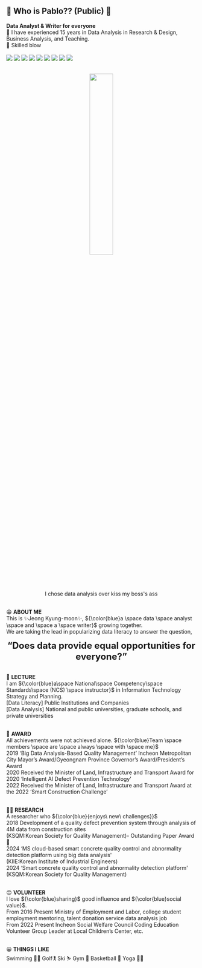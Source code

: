 ## 👋 Who is Pablo?? (Public) 👋 
<b>Data Analyst & Writer for everyone</b><br>
💪 I have experienced 15 years in Data Analysis in Research & Design, Business Analysis, and Teaching.<br>
🚀 Skilled blow<br><br>
<img src="https://img.shields.io/badge/microsoftazure-0078D4?style=flat-square&logo=microsoftazure&logoColor=white"/>
<img src="https://img.shields.io/badge/powerbi-F2C811?style=flat-square&logo=powerbi&logoColor=white"/>
<img src="https://img.shields.io/badge/tableau-E97627?style=flat-square&logo=tableau&logoColor=white"/>
<img src="https://img.shields.io/badge/r-3DD84?style=flat-square&logo=R&logoColor=white"/>
<img src="https://img.shields.io/badge/python-276DC3?style=flat-square&logo=python&logoColor=white"/>
<img src="https://img.shields.io/badge/mysql-4479a1?style=flat-square&logo=mysql&logoColor=white"/>
<img src="https://img.shields.io/badge/scikitlearn-F7931E?style=flat-square&logo=scikitlearn&logoColor=white"/>
<img src="https://img.shields.io/badge/pytorch-EE4CEC?style=flat-square&logo=pytorch&logoColor=white"/>
<img src="https://img.shields.io/badge/tensorflow-FF6F00?style=flat-square&logo=tensorflow&logoColor=white"/><br><br>


<p align="center">
<img src = "https://github.com/jkm2000korea/jkm2000korea/assets/77305773/10ae7e94-8f02-43ff-a361-2d21eb2ce174" width="35%" height="35%" >
<br>I chose data analysis over kiss my boss's ass<br><br></p>

  😁 **ABOUT ME**<br>
  This is ✨Jeong Kyung-moon✨, ${\color{blue}a \space data \space analyst \space and \space a \space writer}$ growing together.<br>
  We are taking the lead in popularizing data literacy to answer the question,<br>
  
  <div align="center">
  <b style="font-size: x-large;">“Does data provide equal opportunities for everyone?”</b><br><br>
  </div>
  
  🏫 **LECTURE**<br>
  I am ${\color{blue}a\space National\space Competency\space Standards\space (NCS) \space instructor}$ in Information Technology Strategy and Planning.<br>
  [Data Literacy] Public Institutions and Companies<br>
  [Data Analysis] National and public universities, graduate schools, and private universities<br><br>

  🥇 **AWARD**<br>
  All achievements were not achieved alone. ${\color{blue}Team \space members \space are \space always \space with \space me}$ <br>
  2019 ‘Big Data Analysis-Based Quality Management’ Incheon Metropolitan City Mayor’s Award/Gyeongnam Province Governor’s Award/President’s Award<br>
  2020 Received the Minister of Land, Infrastructure and Transport Award for 2020 ‘Intelligent AI Defect Prevention Technology’<br>
  2022 Received the Minister of Land, Infrastructure and Transport Award at the 2022 ‘Smart Construction Challenge’<br><br>
  
 👨‍🎓 **RESEARCH**<br>
  A researcher who ${\color{blue}{enjoys\ new\ challenges}}$<br>
  2018 Development of a quality defect prevention system through analysis of 4M data from construction sites <br>
  (KSQM:Korean Society for Quality Management)- Outstanding Paper Award 🥇<br>
  2024 ‘MS cloud-based smart concrete quality control and abnormality detection platform using big data analysis'<br> 
  (KIIE:Korean Institute of Industrial Engineers)<br>
  2024 ‘Smart concrete quality control and abnormality detection platform' <br>
  (KSQM:Korean Society for Quality Management)<br><br>
  
  😍 **VOLUNTEER**<br>
  I love ${\color{blue}sharing}$ good influence and ${\color{blue}social value}$.<br>
  From 2016 Present Ministry of Employment and Labor, college student employment mentoring, talent donation service data analysis job<br>
  From 2022 Present Incheon Social Welfare Council Coding Education Volunteer Group Leader at Local Children’s Center, etc.<br><br>
 
  😀 **THINGS I LIKE**<br>
  Swimming 🏊‍♂️  Golf🏌  Ski ⛷  Gym 💪 Basketball 🏀 Yoga 🧘‍♂️<br><br>

